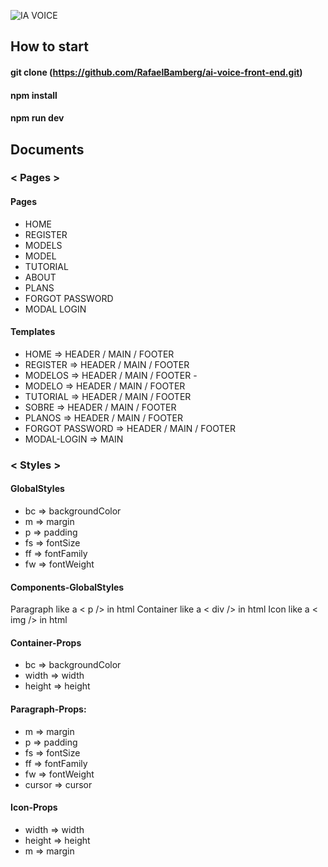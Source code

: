![IA VOICE](https://github.com/Diogolima-creator/EnsinaGame/assets/62246037/7b097667-9e33-4f09-a42a-28241429fd78)

## How to start
  
#### git clone (https://github.com/RafaelBamberg/ai-voice-front-end.git)

#### npm install

#### npm run dev
  

## Documents

### < Pages >

#### Pages

- HOME
- REGISTER 
- MODELS
- MODEL
- TUTORIAL
- ABOUT 
- PLANS
- FORGOT PASSWORD 
- MODAL LOGIN  

#### Templates

- HOME =>  HEADER / MAIN / FOOTER 
- REGISTER =>  HEADER / MAIN / FOOTER 
- MODELOS => HEADER / MAIN / FOOTER -
- MODELO => HEADER / MAIN / FOOTER 
- TUTORIAL =>  HEADER / MAIN / FOOTER 
- SOBRE =>  HEADER / MAIN / FOOTER 
- PLANOS =>  HEADER / MAIN / FOOTER 
- FORGOT PASSWORD =>  HEADER / MAIN / FOOTER 
- MODAL-LOGIN =>  MAIN 

### < Styles >
  
####  GlobalStyles

- bc => backgroundColor
- m => margin
- p => padding
- fs => fontSize
- ff => fontFamily
- fw => fontWeight

#### Components-GlobalStyles

Paragraph like a  < p /> in html
Container like a < div /> in html
Icon like a < img /> in html 

#### Container-Props

- bc => backgroundColor
- width => width
- height => height

#### Paragraph-Props:

- m => margin
- p => padding
- fs => fontSize
- ff => fontFamily
- fw => fontWeight
- cursor => cursor

#### Icon-Props
- width => width
- height => height
- m => margin


